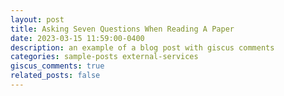 ```yaml
---
layout: post
title: Asking Seven Questions When Reading A Paper
date: 2023-03-15 11:59:00-0400
description: an example of a blog post with giscus comments
categories: sample-posts external-services
giscus_comments: true
related_posts: false
---
```



